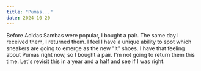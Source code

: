 ```yaml
---
title: "Pumas..."
date: 2024-10-20
---
```

Before Adidas Sambas were popular, I bought a pair. The same day I received them, I returned them. I feel I have a unique ability to spot which sneakers are going to emerge as the new "it" shoes. I have that feeling about Pumas right now, so I bought a pair. I'm not going to return them this time. Let's revisit this in a year and a half and see if I was right.
